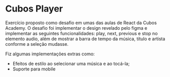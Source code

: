 # Cubos Player

Exercício proposto como desafio em umas das aulas de React da Cubos Academy. O desafio foi implementar o design revelado pelo figma e implementar as seguintes funcionalidades: play, next, previous e stop no elemento audio, além de mostrar a barra de tempo da música, título e artista conforme a seleção mudasse.

Fiz algumas implementações extras como:

- Efeitos de estilo ao selecionar uma música e ao tocá-la;
- Suporte para mobile
